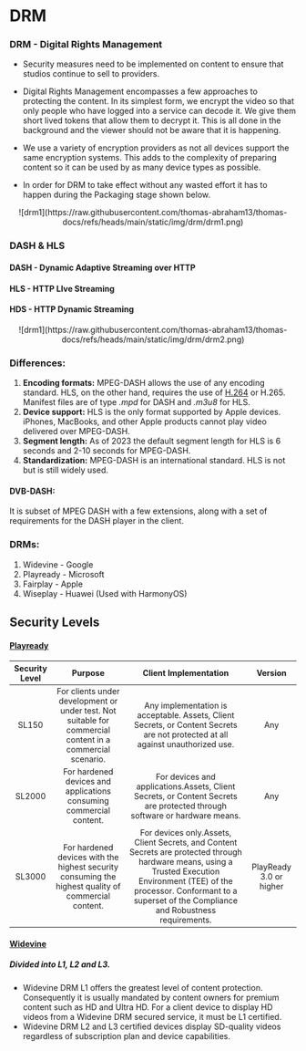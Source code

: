 # DRM

### DRM - Digital Rights Management

- Security measures need to be implemented on content to ensure that studios continue to sell to providers.

- Digital Rights Management encompasses a few approaches to protecting the content. In its simplest form, we encrypt the video so that only people who have logged into a service can decode it. We give them short lived tokens that allow them to decrypt it. This is all done in the background and the viewer should not be aware that it is happening.

- We use a variety of encryption providers as not all devices support the same encryption systems. This adds to the complexity of preparing content so it can be used by as many device types as possible.

- In order for DRM to take effect without any wasted effort it has to happen during the Packaging stage shown below.

<p align="center"> ![drm1](https://raw.githubusercontent.com/thomas-abraham13/thomas-docs/refs/heads/main/static/img/drm/drm1.png) </p>

### DASH & HLS

#### DASH - Dynamic Adaptive Streaming over HTTP

#### HLS - HTTP LIve Streaming

#### HDS - HTTP Dynamic Streaming

<p align="center"> ![drm1](https://raw.githubusercontent.com/thomas-abraham13/thomas-docs/refs/heads/main/static/img/drm/drm2.png) </p>

### Differences:
1. **Encoding formats:** MPEG-DASH allows the use of any encoding standard. HLS, on the other hand, requires the use of [H.264](https://www.cloudflare.com/learning/video/what-is-h264-avc/) or H.265. Manifest files are of type *.mpd* for DASH and *.m3u8* for HLS.
2. **Device support:** HLS is the only format supported by Apple devices. iPhones, MacBooks, and other Apple products cannot play video delivered over MPEG-DASH.
3. **Segment length:** As of 2023 the default segment length for HLS is 6 seconds and 2-10 seconds for MPEG-DASH.
4. **Standardization:** MPEG-DASH is an international standard. HLS is not but is still widely used.

#### DVB-DASH:
It is subset of MPEG DASH with a few extensions, along with a set of requirements for the DASH player in the client.

### DRMs:
1. Widevine - Google
2. Playready - Microsoft
3. Fairplay - Apple
4. Wiseplay - Huawei (Used with HarmonyOS)

## Security Levels

#### [Playready](https://learn.microsoft.com/en-us/playready/overview/security-level)

|Security Level|Purpose|Client Implementation|Version|
|:------------:|:-----:|:-------------------:|:-----:|
|SL150|For clients under development or under test. Not suitable for commercial content in a commercial scenario.|Any implementation is acceptable. Assets, Client Secrets, or Content Secrets are not protected at all against unauthorized use.|Any |
|SL2000|For hardened devices and applications consuming commercial content.|For devices and applications.Assets, Client Secrets, or Content Secrets are protected through software or hardware means.|Any |
|SL3000|For hardened devices with the highest security consuming the highest quality of commercial content.|For devices only.Assets, Client Secrets, and Content Secrets are protected through hardware means, using a Trusted Execution Environment (TEE) of the processor. Conformant to a superset of the Compliance and Robustness requirements.|PlayReady 3.0 or higher |


#### [Widevine](https://www.expressplay.com/products/google-widevine-drm/)
##### Divided into L1, L2 and L3.
- Widevine DRM L1 offers the greatest level of content protection. Consequently it is usually mandated by content owners for premium content such as HD and Ultra HD. For a client device to display HD videos from a Widevine DRM secured service, it must be L1 certified.
- Widevine DRM L2 and L3 certified devices display SD-quality videos regardless of subscription plan and device capabilities.